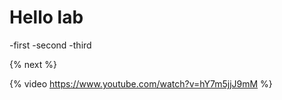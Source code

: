# Hello lab

-first
-second
-third

{% next %}

{% video https://www.youtube.com/watch?v=hY7m5jjJ9mM %}
